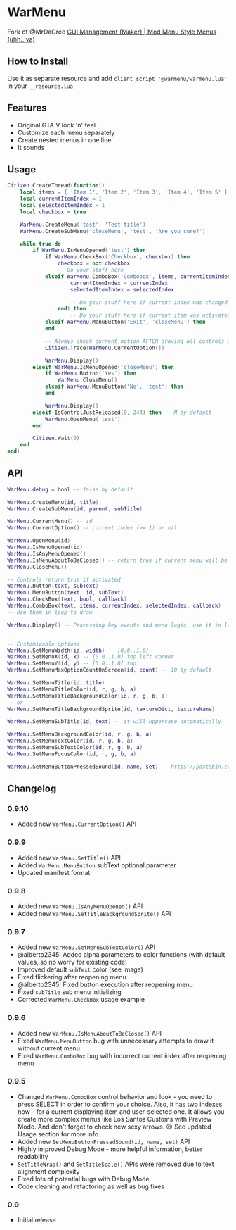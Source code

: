# WarMenu
Fork of @MrDaGree  [GUI Management (Maker) | Mod Menu Style Menus (uhh.. ya)](https://forum.fivem.net/t/release-gui-management-maker-mod-menu-style-menus-uhh-ya)


## How to Install
Use it as separate resource and add `client_script '@warmenu/warmenu.lua'` in your `__resource.lua`


## Features
* Original GTA V look 'n' feel
* Customize each menu separately
* Create nested menus in one line
* It sounds


## Usage
```lua
Citizen.CreateThread(function()
	local items = { 'Item 1', 'Item 2', 'Item 3', 'Item 4', 'Item 5' }
	local currentItemIndex = 1
	local selectedItemIndex = 1
	local checkbox = true

	WarMenu.CreateMenu('test', 'Test title')
	WarMenu.CreateSubMenu('closeMenu', 'test', 'Are you sure?')

	while true do
		if WarMenu.IsMenuOpened('test') then
			if WarMenu.CheckBox('Checkbox', checkbox) then
				checkbox = not checkbox
				-- Do your stuff here
			elseif WarMenu.ComboBox('Combobox', items, currentItemIndex, selectedItemIndex, function(currentIndex, selectedIndex)
					currentItemIndex = currentIndex
					selectedItemIndex = selectedIndex

					-- Do your stuff here if current index was changed (don't forget to check it)
				end) then
					-- Do your stuff here if current item was activated
			elseif WarMenu.MenuButton('Exit', 'closeMenu') then
			end

			-- Always check current option AFTER drawing all controls and BEFORE WarMenu.Display() function call
			Citizen.Trace(WarMenu.CurrentOption())

			WarMenu.Display()
		elseif WarMenu.IsMenuOpened('closeMenu') then
			if WarMenu.Button('Yes') then
				WarMenu.CloseMenu()
			elseif WarMenu.MenuButton('No', 'test') then
			end

			WarMenu.Display()
		elseif IsControlJustReleased(0, 244) then -- M by default
			WarMenu.OpenMenu('test')
		end

		Citizen.Wait(0)
	end
end)
```


## API
```lua
WarMenu.debug = bool -- false by default

WarMenu.CreateMenu(id, title)
WarMenu.CreateSubMenu(id, parent, subTitle)

WarMenu.CurrentMenu() -- id
WarMenu.CurrentOption() -- current index (>= 1) or nil

WarMenu.OpenMenu(id)
WarMenu.IsMenuOpened(id)
WarMenu.IsAnyMenuOpened()
WarMenu.IsMenuAboutToBeClosed() -- return true if current menu will be closed in next frame
WarMenu.CloseMenu()

-- Controls return true if activated
WarMenu.Button(text, subText)
WarMenu.MenuButton(text, id, subText)
WarMenu.CheckBox(text, bool, callback)
WarMenu.ComboBox(text, items, currentIndex, selectedIndex, callback)
-- Use them in loop to draw

WarMenu.Display() -- Processing key events and menu logic, use it in loop


-- Customizable options
WarMenu.SetMenuWidth(id, width) -- [0.0..1.0]
WarMenu.SetMenuX(id, x) -- [0.0..1.0] top left corner
WarMenu.SetMenuY(id, y) -- [0.0..1.0] top
WarMenu.SetMenuMaxOptionCountOnScreen(id, count) -- 10 by default

WarMenu.SetMenuTitle(id, title)
WarMenu.SetMenuTitleColor(id, r, g, b, a)
WarMenu.SetMenuTitleBackgroundColor(id, r, g, b, a)
-- or
WarMenu.SetMenuTitleBackgroundSprite(id, textureDict, textureName)

WarMenu.SetMenuSubTitle(id, text) -- it will uppercase automatically

WarMenu.SetMenuBackgroundColor(id, r, g, b, a)
WarMenu.SetMenuTextColor(id, r, g, b, a)
WarMenu.SetMenuSubTextColor(id, r, g, b, a)
WarMenu.SetMenuFocusColor(id, r, g, b, a)

WarMenu.SetMenuButtonPressedSound(id, name, set) -- https://pastebin.com/0neZdsZ5
```


## Changelog
### 0.9.10
* Added new `WarMenu.CurrentOption()` API
### 0.9.9
* Added new `WarMenu.SetTitle()` API
* Added `WarMenu.MenuButton` subText optional parameter
* Updated manifest format
### 0.9.8
* Added new `WarMenu.IsAnyMenuOpened()` API
* Added new `WarMenu.SetTitleBackgroundSprite()` API
### 0.9.7
* Added new `WarMenu.SetMenuSubTextColor()` API
* @alberto2345: Added alpha parameters to color functions (with default values, so no worry for existing code)
* Improved default `subText` color (see image)
* Fixed flickering after reopening menu
* @alberto2345: Fixed button execution after reopening menu
* Fixed `subTitle` sub menu initializing
* Corrected `WarMenu.CheckBox` usage example
### 0.9.6
* Added new `WarMenu.IsMenuAboutToBeClosed()` API
* Fixed `WarMenu.MenuButton` bug with unnecessary attempts to draw it without current menu
* Fixed `WarMenu.ComboBox` bug with incorrect current index after reopening menu
### 0.9.5
* Changed `WarMenu.ComboBox` control behavior and look - you need to press SELECT in order to confirm your choice.
Also, it has two indexes now - for a current displaying item and user-selected one.
It allows you create more complex menus like Los Santos Customs with Preview Mode.
And don't forget to check new sexy arrows. :wink:
See updated Usage section for more info.
* Added new `SetMenuButtonPressedSound(id, name, set)` API
* Highly improved Debug Mode - more helpful information, better readability
* `SetTitleWrap()` and `SetTitleScale()` APIs were removed due to text alignment complexity
* Fixed lots of potential bugs with Debug Mode
* Code cleaning and refactoring as well as bug fixes
### 0.9
* Initial release
